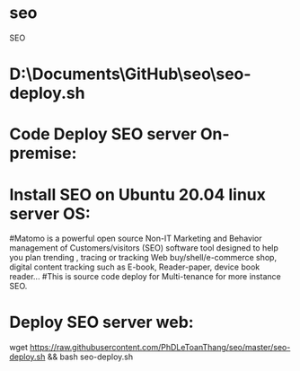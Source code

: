 # seo
 SEO

# D:\Documents\GitHub\seo\seo-deploy.sh
# Code Deploy SEO server On-premise:
# Install SEO on Ubuntu 20.04 linux server OS:
#Matomo is a powerful open source Non-IT Marketing and Behavior management of Customers/visitors (SEO) software tool designed to help you plan trending , tracing or tracking Web buy/shell/e-commerce shop, digital content tracking such as E-book, Reader-paper, device book reader...
#This is source code deploy for Multi-tenance for more instance SEO.

# Deploy SEO server web:

wget https://raw.githubusercontent.com/PhDLeToanThang/seo/master/seo-deploy.sh && bash seo-deploy.sh
